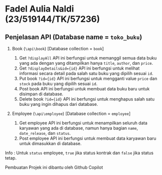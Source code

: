 # Fadel Aulia Naldi (23/519144/TK/57236)

## Penjelasan API (Database name = `toko_buku`)
1. Book (`\api\book`) [Database collection = `book`]
    1) Get `?displayAll`
        API ini berfungsi untuk memanggil semua data buku yang ada dengan yang ditampilkan hanya `title`, `author`, dan `price`.
    2) Get `?displayDetails&id={id}`
        API ini berfungsi untuk melihat informasi secara detail pada salah satu buku yang dipilih sesuai `id`.
    3) Put book `?id={id}`
        API ini berfungsi untuk mengganti value `price` dan `stock` pada buku yang dipilih sesuai `id`.
    4) Post book
        API ini berfungsi untuk membuat data buku baru untuk disimpan di database.
    5) Delete book `?id={id}`
        API ini berfungsi untuk menghapus salah satu buku yang ingin dihapus dari database.

2. Employee (`\api\employee`) [Database collection = `employee`]
    1) Get employee
        API ini berfungsi untuk menampilkan seluruh data karyawan yang ada di database, namun hanya bagian `name`, `date_release`, dan `status`.
    2) Post employee
        API ini berfungsi untuk membuat data karyawan baru untuk dimasukkan di database.


Info : Untuk `status` employee, `true` jika status kontrak dan `false` jika status tetap.

Pembuatan Projek ini dibantu oleh Github Copilot